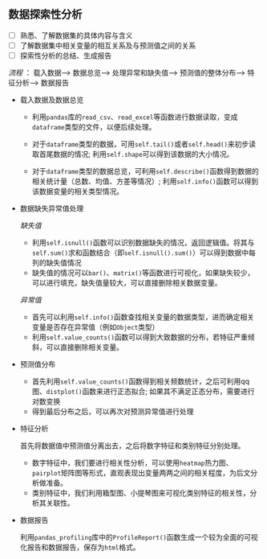 ## 数据探索性分析

- [ ] 熟悉、了解数据集的具体内容与含义
- [ ] 了解数据集中相关变量的相互关系及与预测值之间的关系
- [ ] 探索性分析的总结、生成报告

*流程* ： 载入数据--> 数据总览--> 处理异常和缺失值--> 预测值的整体分布--> 特征分析--> 数据报告



- 载入数据及数据总览

	- 利用`pandas`库的`read_csv`、`read_excel`等函数进行数据读取，变成`dataframe`类型的文件，以便后续处理。

	- 对于`dataframe`类型的数据，可用`self.tail()`或者`self.head()`来初步读取首尾数据的情况; 利用`self.shape`可以得到该数据的大小情况。
	- 对于`dataframe`类型的数据总览，可利用`self.describe()`函数得到数据的相关统计量（总数、均值、方差等情况）; 利用`self.info()`函数可以得到该数据变量的相关类型情况。

- 数据缺失异常值处理

	*缺失值*

	- 利用`self.isnull()`函数可以识别数据缺失的情况，返回逻辑值。将其与`self.sum()`求和函数结合（即`self.isnull().sum()`）可以得到数据中每列的缺失值情况
	- 缺失值的情况可以`bar()`、`matrix()`等函数进行可视化，如果缺失较少，可以进行填充，缺失值量较大，可以直接删除相关数据变量。

	*异常值*

	- 首先可以利用`self.info()`函数查找相关变量的数据类型，进而确定相关变量是否存在异常值（例如`Object`类型）
	- 利用`self.value_counts()`函数可以得到大致数据的分布，若特征严重倾斜，可以直接删除相关变量。

- 预测值分布

	- 首先利用`self.value_counts()`函数得到相关频数统计，之后可利用qq图、`distplot()`函数来进行正态拟合; 如果其不满足正态分布，需要进行对数变换
	- 得到最后分布之后，可以再次对预测异常值进行处理

- 特征分析

	首先将数据值中预测值分离出去，之后将数字特征和类别特征分别处理。

	- 数字特征中，我们要进行相关性分析，可以使用`heatmap`热力图、`pairplot`矩阵图等形式，直观表现出变量两两之间的相关程度，为后文分析做准备。
	- 类别特征中，我们利用箱型图、小提琴图来可视化类别特征的相关性，分析其关联性。

- 数据报告

	利用`pandas_profiling`库中的`ProfileReport()`函数生成一个较为全面的可视化报告和数据报告，保存为`html`格式。
